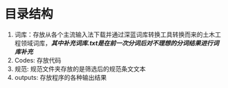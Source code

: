 # 目录结构
1. 词库：存放从各个主流输入法下载并通过深蓝词库转换工具转换而来的土木工程领域词库，***其中补充词库.txt是在前一次分词后对不理想的分词结果进行词库补充***
2. Codes: 存放代码
3. 规范: 规范文件夹存放的是筛选后的规范条文文本
4. outputs: 存放程序的各种输出结果